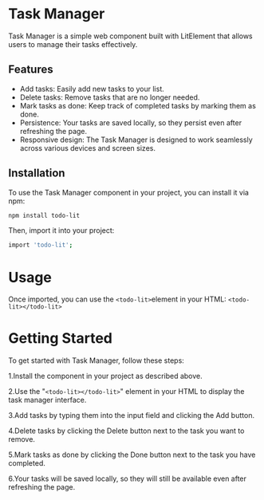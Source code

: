 # Task Manager

Task Manager is a simple web component built with LitElement that allows users to manage their tasks effectively.

## Features

- Add tasks: Easily add new tasks to your list.
- Delete tasks: Remove tasks that are no longer needed.
- Mark tasks as done: Keep track of completed tasks by marking them as done.
- Persistence: Your tasks are saved locally, so they persist even after refreshing the page.
- Responsive design: The Task Manager is designed to work seamlessly across various devices and screen sizes.

## Installation

To use the Task Manager component in your project, you can install it via npm:

```bash
npm install todo-lit

```

Then, import it into your project:

```bash
import 'todo-lit';

```

# Usage

Once imported, you can use the `<todo-lit>`element in your HTML: `<todo-lit></todo-lit>`

# Getting Started

To get started with Task Manager, follow these steps:

1.Install the component in your project as described above.

2.Use the "`<todo-lit></todo-lit>`" element in your HTML to display the task manager interface.

3.Add tasks by typing them into the input field and clicking the Add button.

4.Delete tasks by clicking the Delete button next to the task you want to remove.

5.Mark tasks as done by clicking the Done button next to the task you have completed.

6.Your tasks will be saved locally, so they will still be available even after refreshing the page.
